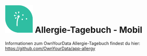 # <img src="https://github.com/OwnYourData/app-allergy/raw/master/www/app_logo.png" width="92"> Allergie-Tagebuch - Mobil

Informationen zum OwnYourData Allergie-Tagebuch findest du hier: https://github.com/OwnYourData/app-allergy
